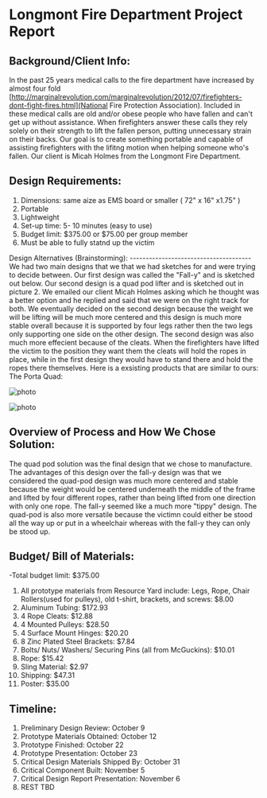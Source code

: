 Longmont Fire Department Project Report
=================
Background/Client Info:
-----------------------
  In the past 25 years medical calls to the fire department have increased by almost four fold [http://marginalrevolution.com/marginalrevolution/2012/07/firefighters-dont-fight-fires.html](National Fire Protection Association). Included in these medical calls are old and/or obese people who have fallen and can't get up without assistance. When firefighters answer these calls they rely solely on their strength to lift the fallen person, putting unnecessary strain on their backs. Our goal is to create something portable and capable of assisting firefighters with the lifitng motion when helping someone who's fallen. Our client is Micah Holmes from the Longmont Fire Department.

Design Requirements:
---------------------
<ol>
<li>Dimensions: same aize as EMS board or smaller ( 72" x 16" x1.75" )</li>
<li>Portable</li> 
<li>Lightweight</li> 
<li>Set-up time: 5- 10 minutes (easy to use)</li>
<li>Budget limit: $375.00 or $75.00 per group member</li> 
<li>Must be able to fully statnd up the victim</li> 
</ol>
Design Alternatives (Brainstorming):
--------------------------------------
  We had two main designs that we that we had sketches for and were trying to decide between. Our first design was called the "Fall-y" and is sketched out below. Our second design is a quad pod lifter and is sketched out in picture 2. We emailed our client Micah Holmes asking which he thought was a better option and he replied and said that we were on the right track for both. We eventually decided on the second design because the weight we will be lifting will be much more centered and this design is much more stable overall because it is supported by four legs rather then the two legs only supporting one side on the other design. The second design was also much more effecient because of the cleats. When the firefighters have lifted the victim to the position they want them the cleats will hold the ropes in place, while in the first design they would have to stand there and hold the ropes there themselves. Here is a exsisting products that are similar to ours:
  The Porta Quad: 
  
  ![photo](http://www.reidlifting.com/wp-content/themes/v1/products/portaquad_.jpg)
  
  
![photo](https://cloud.githubusercontent.com/assets/9001064/4530174/57618286-4d7e-11e4-9a9a-c516f5e41c5a.JPG)

Overview of Process and How We Chose Solution:
-----------------------------------------------
The quad pod solution was the final design that we chose to manufacture. The advantages of this design over the fall-y design was that we considered the quad-pod design was much more centered and stable because the weight would be centered underneath the middle of the frame and lifted by four different ropes, rather than being lifted from one direction with only one rope. The fall-y seemed like a much more "tippy" design. The quad-pod is also more versatile because the victimn could either be stood all the way up or put in a wheelchair whereas with the fall-y they can only be stood up. 

Budget/ Bill of Materials: 
------------------------------
-Total budget limit: $375.00
<ol>
<li>All prototype materials from Resource Yard include: Legs, Rope, Chair Rollers(used for pulleys), old t-shirt, brackets, and screws: $8.00
<li> Aluminum Tubing: $172.93
<li> 4 Rope Cleats: $12.88
<li> 4 Mounted Pulleys: $28.50
<li> 4 Surface Mount Hinges: $20.20
<li> 8 Zinc Plated Steel Brackets: $7.84
<li> Bolts/ Nuts/ Washers/ Securing Pins (all from McGuckins): $10.01
<li> Rope: $15.42
<li> Sling Material: $2.97
<li> Shipping: $47.31
<li> Poster: $35.00
</ol>

Timeline:
------------------
<ol>
<li>Preliminary Design Review: October 9
<li>Prototype Materials Obtained: October 12
<li>Prototype Finished: October 22
<li>Prototype Presentation: October 23
<li>Critical Design Materials Shipped By: October 31
<li>Critical Component Built: November 5
<li>Critical Design Report Presentation: November 6
<li> REST TBD



